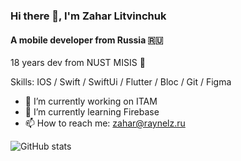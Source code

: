 ### Hi there 👋, I'm Zahar Litvinchuk
#### A mobile developer from Russia 🇷🇺
18 years dev from NUST MISIS 🏫

Skills: IOS / Swift / SwiftUi / Flutter / Bloc / Git / Figma

- 🔭 I’m currently working on ITAM 
- 🌱 I’m currently learning Firebase 
- 📫 How to reach me: zahar@raynelz.ru 

![GitHub stats](https://github-readme-stats.vercel.app/api?username=raynelz&show_icons=true)  


